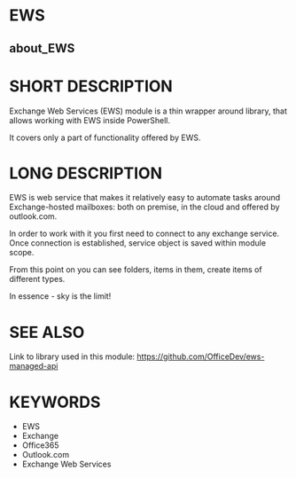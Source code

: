 ﻿# EWS
## about_EWS

# SHORT DESCRIPTION
Exchange Web Services (EWS) module is a thin wrapper around library,
that allows working with EWS inside PowerShell.

It covers only a part of functionality offered by EWS.

# LONG DESCRIPTION

EWS is web service that makes it relatively easy to automate tasks around
Exchange-hosted mailboxes: both on premise, in the cloud and offered by outlook.com.

In order to work with it you first need to connect to any exchange service.
Once connection is established, service object is saved within module scope.

From this point on you can see folders, items in them, create items of different types.

In essence - sky is the limit!

# SEE ALSO
Link to library used in this module: https://github.com/OfficeDev/ews-managed-api

# KEYWORDS
- EWS
- Exchange
- Office365
- Outlook.com
- Exchange Web Services
